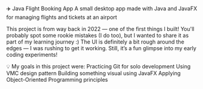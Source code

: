 ✈️ Java Flight Booking App
A small desktop app made with Java and JavaFX for managing flights and tickets at an airport

This project is from way back in 2022 — one of the first things I built!
You'll probably spot some rookie mistakes (I do too), but I wanted to share it as part of my learning journey :)
The UI is definitely a bit rough around the edges — I was rushing to get it working. Still, it’s a fun glimpse into my early coding experiments!

💡 My goals in this project were:
Practicing Git for solo development
Using VMC design pattern
Building something visual using JavaFX
Applying Object-Oriented Programming principles
